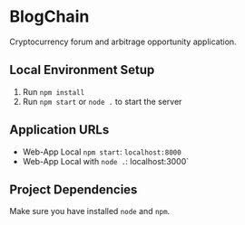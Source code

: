 # BlogChain
Cryptocurrency forum and arbitrage opportunity application.

## Local Environment Setup
1. Run `npm install`
2. Run `npm start` or `node .` to start the server

## Application URLs
- Web-App Local `npm start`: `localhost:8000`
- Web-App Local with `node .`: localhost:3000`

## Project Dependencies
Make sure you have installed `node` and `npm`.
